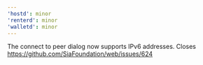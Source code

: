 ```yaml
---
'hostd': minor
'renterd': minor
'walletd': minor
---
```


The connect to peer dialog now supports IPv6 addresses. Closes https://github.com/SiaFoundation/web/issues/624
